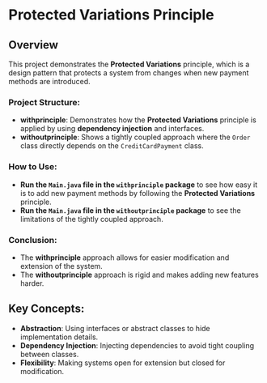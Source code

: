 # Protected Variations Principle

## Overview
This project demonstrates the **Protected Variations** principle, which is a design pattern that protects a system from changes when new payment methods are introduced.

### Project Structure:
- **withprinciple**: Demonstrates how the **Protected Variations** principle is applied by using **dependency injection** and interfaces.
- **withoutprinciple**: Shows a tightly coupled approach where the `Order` class directly depends on the `CreditCardPayment` class.

### How to Use:
- **Run the `Main.java` file in the `withprinciple` package** to see how easy it is to add new payment methods by following the **Protected Variations** principle.
- **Run the `Main.java` file in the `withoutprinciple` package** to see the limitations of the tightly coupled approach.

### Conclusion:
- The **withprinciple** approach allows for easier modification and extension of the system.
- The **withoutprinciple** approach is rigid and makes adding new features harder.

## Key Concepts:
- **Abstraction**: Using interfaces or abstract classes to hide implementation details.
- **Dependency Injection**: Injecting dependencies to avoid tight coupling between classes.
- **Flexibility**: Making systems open for extension but closed for modification.
